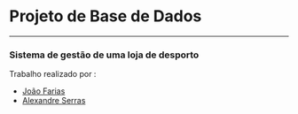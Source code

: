 # Projeto de Base de Dados
--- 
### Sistema de gestão de uma loja de desporto
Trabalho realizado por :
- [João Farias](https://github.com/bernas04)
- [Alexandre Serras](https://github.com/alexandreserras)


